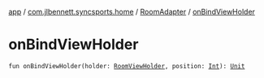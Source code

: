 [app](../../index.md) / [com.jlbennett.syncsports.home](../index.md) / [RoomAdapter](index.md) / [onBindViewHolder](./on-bind-view-holder.md)

# onBindViewHolder

`fun onBindViewHolder(holder: `[`RoomViewHolder`](../-room-view-holder/index.md)`, position: `[`Int`](https://kotlinlang.org/api/latest/jvm/stdlib/kotlin/-int/index.html)`): `[`Unit`](https://kotlinlang.org/api/latest/jvm/stdlib/kotlin/-unit/index.html)